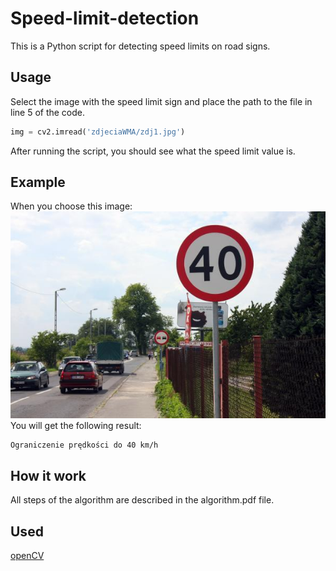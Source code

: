 # Speed-limit-detection
This is a Python script for detecting speed limits on road signs.

## Usage

Select the image with the speed limit sign and place the path to the file in line 5 of the code. 
```python
img = cv2.imread('zdjeciaWMA/zdj1.jpg')
```
After running the script, you should see what the speed limit value is.

## Example
When you choose this image:
![sdfsfs](https://github.com/MateuszKochanski/Speed-limit-detection/blob/master/zdjeciaWMA/zdj1.jpg)
You will get the following result:
```
Ograniczenie prędkości do 40 km/h
```
## How it work
All steps of the algorithm are described in the algorithm.pdf file.

## Used

[openCV](https://opencv.org/)
